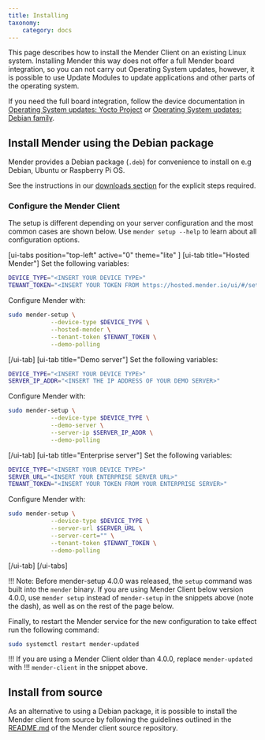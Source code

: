 ```yaml
---
title: Installing
taxonomy:
    category: docs
---
```


This page describes how to install the Mender Client on an existing Linux
system. Installing Mender this way does not offer a full Mender board
integration, so you can not carry out Operating System updates, however, it is
possible to use Update Modules to update applications and other parts of the
operating system.

If you need the full board integration, follow the device documentation
in [Operating System updates: Yocto Project](../../05.Operating-System-updates-Yocto-Project/chapter.md)
or [Operating System updates: Debian family](../../04.Operating-System-updates-Debian-family/chapter.md).


## Install Mender using the Debian package

Mender provides a Debian package (`.deb`) for convenience to install on e.g
Debian, Ubuntu or Raspberry Pi OS.

See the instructions in our [downloads
section](../../10.Downloads/docs.md#install-using-the-apt-repository) for the
explicit steps required.

### Configure the Mender Client

The setup is different depending on your server configuration and the most
common cases are shown below. Use `mender setup --help` to learn about all
configuration options.

<!-- AUTOMATION: execute=DEBIAN_FRONTEND=noninteractive apt-get install --assume-yes wget tzdata -->

<!-- AUTOMATION: execute=wget -O get-mender.sh https://get.mender.io -->

<!--AUTOVERSION: "mender-client_%-1"/mender -->
<!--AUTOMATION: execute=bash get-mender.sh -c experimental -->
<!--AUTOMATION: execute=DEVICE_TYPE=device-type -->
<!--AUTOMATION: execute=TENANT_TOKEN=secure-token -->
<!--AUTOMATION: execute=SERVER_IP_ADDR=1.2.3.4 -->
<!--AUTOMATION: execute=SERVER_URL=https://secure.server -->

[ui-tabs position="top-left" active="0" theme="lite" ]
[ui-tab title="Hosted Mender"]
Set the following variables:

<!--AUTOMATION: ignore -->
```bash
DEVICE_TYPE="<INSERT YOUR DEVICE TYPE>"
TENANT_TOKEN="<INSERT YOUR TOKEN FROM https://hosted.mender.io/ui/#/settings/my-organization>"
```

Configure Mender with:

```bash
sudo mender-setup \
            --device-type $DEVICE_TYPE \
            --hosted-mender \
            --tenant-token $TENANT_TOKEN \
            --demo-polling
```
[/ui-tab]
[ui-tab title="Demo server"]
Set the following variables:

<!--AUTOMATION: ignore -->
```bash
DEVICE_TYPE="<INSERT YOUR DEVICE TYPE>"
SERVER_IP_ADDR="<INSERT THE IP ADDRESS OF YOUR DEMO SERVER>"
```

Configure Mender with:

```bash
sudo mender-setup \
            --device-type $DEVICE_TYPE \
            --demo-server \
            --server-ip $SERVER_IP_ADDR \
            --demo-polling
```
[/ui-tab]
[ui-tab title="Enterprise server"]
Set the following variables:

<!--AUTOMATION: ignore -->
<!--AUTOVERSION: "downloads.mender.io/%/"/mender "mender-client_%-1"/mender -->
```bash
DEVICE_TYPE="<INSERT YOUR DEVICE TYPE>"
SERVER_URL="<INSERT YOUR ENTERPRISE SERVER URL>"
TENANT_TOKEN="<INSERT YOUR TOKEN FROM YOUR ENTERPRISE SERVER>"
```

Configure Mender with:

```bash
sudo mender-setup \
            --device-type $DEVICE_TYPE \
            --server-url $SERVER_URL \
            --server-cert="" \
            --tenant-token $TENANT_TOKEN \
            --demo-polling
```
[/ui-tab]
[/ui-tabs]

<!--AUTOVERSION: "Before mender-setup %"/ignore "Mender Client below version %"/ignore-->
!!! Note: Before mender-setup 4.0.0 was released, the `setup` command was built into the `mender` binary. If you are using Mender Client below version 4.0.0, use `mender setup` instead of `mender-setup` in the snippets above (note the dash), as well as on the rest of the page below.

Finally, to restart the Mender service for the new configuration to take effect run the following command:

<!--AUTOMATION: ignore -->
```bash
sudo systemctl restart mender-updated
```

<!--AUTOVERSION: "Mender Client older than %"/ignore-->
!!! If you are using a Mender Client older than 4.0.0, replace `mender-updated` with
!!! `mender-client` in the snippet above.

## Install from source

<!--AUTOVERSION: "mender/tree/%#installing-from-source"/mender -->
As an alternative to using a Debian package, it is possible to install the
Mender client from source by following the guidelines outlined in the
[README.md](https://github.com/mendersoftware/mender/tree/4.0.1#installing-from-source?target=_blank)
of the Mender client source repository.



